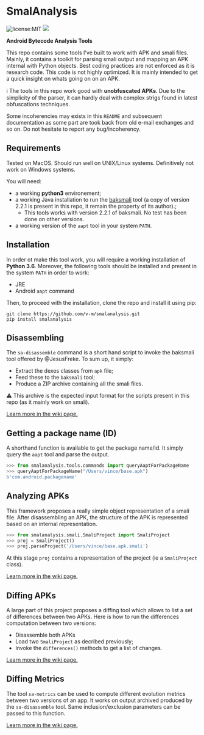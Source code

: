 # SmalAnalysis

![license:MIT](https://img.shields.io/github/license/v-m/smalanalysis.svg)
![](https://img.shields.io/github/languages/top/v-m/smalanalysis.svg)

**Android Bytecode Analysis Tools**

This repo contains some tools I've built to work with APK and smali files. Mainly, it contains a toolkit for parsing smali output and mapping an APK internal with Python objects.
Best coding practices are not enforced as it is research code.
This code is not highly optimized. It is mainly intended to get a quick insight on whats going on on an APK. 

ℹ️ The tools in this repo work good with **unobfuscated APKs**.
Due to the simplicity of the parser, it can hardly deal with
complex strigs found in latest obfuscations techniques.


Some incoherencies may exists in this `README` and subsequent documentation as some part are took back from old e-mail exchanges and so on. Do not hesitate to report any bug/incoherency.

## Requirements

Tested on MacOS. Should run well on UNIX/Linux systems. Definitively not work on Windows systems.

You will need:

- a working **python3** environement;
- a working Java installation to run the [baksmali](https://github.com/JesusFreke/smali) tool (a copy of version 2.2.1 is present in this repo, it remain the property of its author).;
  - This tools works with version 2.2.1 of baksmali. No test has been done on other versions.
- a working version of the `aapt` tool in your system `PATH`.

## Installation

In order ot make this tool work, you will require a working installation of **Python 3.6**.
Moreover, the following tools should be installed and present in the system `PATH` in order to work:

- JRE
- Android `aapt` command

Then, to proceed with the installation, clone the repo and install it using pip:

```
git clone https://github.com/v-m/smalanalysis.git
pip install smalanalysis
```

## Disassembling

The `sa-disassemble` command is a short hand script to invoke the
baksmali tool offered by @JesusFreke. To sum up, it simply:

- Extract the dexes classes from `apk` file;
- Feed these to the `baksmali` tool;
- Produce a ZIP archive containing all the smali files.

⚠️ This archive is the expected input format for the scripts present in this repo (as it mainly work on smali).

[Learn more in the wiki page.](../../wiki/Disassembling)

## Getting a package name (ID)

A shorthand function is available to get the package name/id.
It simply query the `aapt` tool and parse the output.

```python
>>> from smalanalysis.tools.commands import queryAaptForPackageName
>>> queryAaptForPackageName("/Users/vince/base.apk")
b'com.android.packagename'
```

## Analyzing APKs

This framework proposes a really simple object representation of a smali file.
After disassembling an APK, the structure of the APK is represented based on an internal representation.

```python
>>> from smalanalysis.smali.SmaliProject import SmaliProject
>>> proj = SmaliProject()
>>> proj.parseProject('/Users/vince/base.apk.smali')
```

At this stage `proj` contains a representation of the project (ie a `SmaliProject` class).

[Learn more in the wiki page.](../../wiki/Analyzing)

## Diffing APKs

A large part of this project proposes a diffing tool which allows to list a set of differences between
two APKs. Here is how to run the differences computation between two versions:

- Disassemble both APKs
- Load two `SmaliProject` as decribed previously;
- Invoke the `differences()` methods to get a list of changes.

[Learn more in the wiki page.](../../wiki/Analyzing-APKs)

## Diffing Metrics

The tool `sa-metrics` can be used to compute different evolution metrics between two versions of an app.
It works on output archived produced by the `sa-disassemble` tool.
Same inclusion/exclusion parameters can be passed to this function.

[Learn more in the wiki page.](../../wiki/Diffing-Metrics)